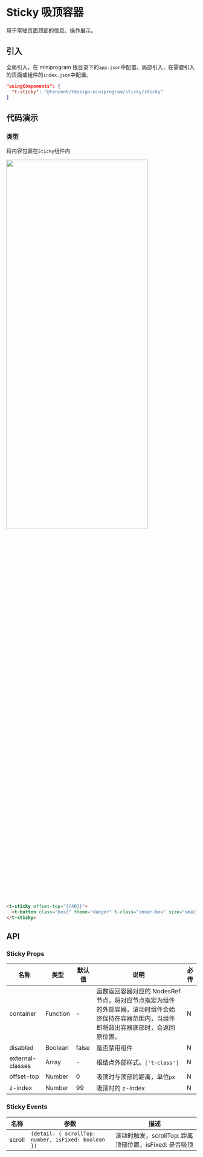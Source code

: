 # Sticky 吸顶容器

用于常驻页面顶部的信息、操作展示。

## 引入

全局引入，在 miniprogram 根目录下的`app.json`中配置，局部引入，在需要引入的页面或组件的`index.json`中配置。

```json
"usingComponents": {
  "t-sticky": "@tencent/tdesign-miniprogram/sticky/sticky"
}
```

## 代码演示

### 类型

将内容包裹在`Sticky`组件内

<img src="https://tdesign.gtimg.com/miniprogram/readme/sticky.gif" width="375px" height="50%">

```html
<t-sticky offset-top="{{40}}">
  <t-button class="box2" theme="danger" t-class="inner-box" size="small">吸顶距离</t-button>
</t-sticky>
```

## API

### Sticky Props
名称 | 类型 | 默认值 | 说明 | 必传
-- | -- | -- | -- | --
container | Function | - | 函数返回容器对应的 NodesRef 节点，将对应节点指定为组件的外部容器，滚动时组件会始终保持在容器范围内，当组件即将超出容器底部时，会返回原位置。 | N
disabled | Boolean | false | 是否禁用组件 | N
external-classes | Array | - | 根结点外部样式。`['t-class']` | N
offset-top | Number | 0 | 吸顶时与顶部的距离，单位`px` | N
z-index | Number | 99 | 吸顶时的 z-index | N

### Sticky Events
名称 | 参数 | 描述
-- | -- | --
scroll | `(detail: { scrollTop: number, isFixed: boolean })` | 滚动时触发，scrollTop: 距离顶部位置，isFixed: 是否吸顶
